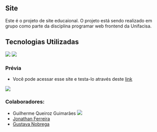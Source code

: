 ## Site 
Este é o projeto de site educaional. O projeto está sendo realizado em grupo como parte da disciplina programar web frontend da Unifacisa.

## Tecnologias Utilizadas 
<div>
<img src="https://img.shields.io/badge/html5-%23E34F26.svg?style=for-the-badge&logo=html5&logoColor=white"> <img src="https://img.shields.io/badge/css3-%231572B6.svg?style=for-the-badge&logo=css3&logoColor=white">
</div>

### Prévia

* Você pode acessar esse site e testa-lo através deste [link](https://guilhqueiroz.github.io/Programa--o-web/src/main/index.html)
<img src="https://drive.google.com/uc?export=download&id=1Cf6h9YRLxBZfoUQ96ikaaTnk6iBSDXYi">

### Colaboradores:

* Guilherme Queiroz Guimarães <a href="https://github.com/GuilhQueiroz/" target="_blank"><img src="https://img.shields.io/badge/github-12100E.svg?&style=for-the-badge&logo=github&logoColor=white"> 
* Jonathan Ferreira
* Gustava Nobrega
